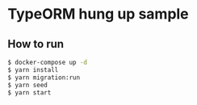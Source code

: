 # TypeORM hung up sample

## How to run

```bash
$ docker-compose up -d
$ yarn install
$ yarn migration:run
$ yarn seed
$ yarn start
```

